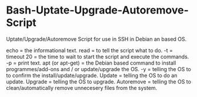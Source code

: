 # Bash-Uptate-Upgrade-Autoremove-Script
Uptate/Upgrade/Autoremove Script for use in SSH in Debian an based OS.

echo             = the informational text.
read             = to tell the script what to do.
-t               = timeout
20               = the time to wait to start the script and execute the commands.
-p               = print text.
apt (or apt-get) = the Debian based command to install programmes/add-ons and / or update/upgrade the OS.
-y               = telling the OS to to confirm the install/update/upgrade.
Update           = telling the OS to do an update.
Upgrade          = telling the OS to upgrade.
Autoremove       = telling the OS to clean/automatically remove unnecesery files from the system.

